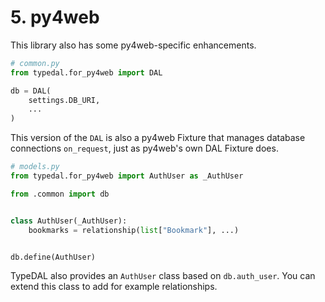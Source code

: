 # 5. py4web

This library also has some py4web-specific enhancements.

```python
# common.py
from typedal.for_py4web import DAL

db = DAL(
    settings.DB_URI,
    ...
)
```

This version of the `DAL` is also a py4web Fixture that manages database connections `on_request`, just as py4web's own
DAL Fixture does.

```python
# models.py
from typedal.for_py4web import AuthUser as _AuthUser

from .common import db


class AuthUser(_AuthUser):
    bookmarks = relationship(list["Bookmark"], ...)


db.define(AuthUser)
```

TypeDAL also provides an `AuthUser` class based on `db.auth_user`.
You can extend this class to add for example relationships.
